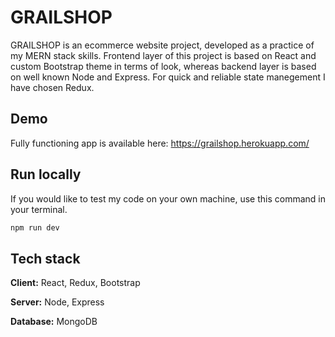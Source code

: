 # GRAILSHOP

GRAILSHOP is an ecommerce website project, developed as a practice of my MERN stack skills. Frontend layer of this project is based on React and custom Bootstrap theme in terms of look, whereas backend layer is based on well known Node and Express. For quick and reliable state manegement I have chosen Redux.

## Demo
Fully functioning app is available here: https://grailshop.herokuapp.com/ 

## Run locally

If you would like to test my code on your own machine, use this command in your terminal.

```js
npm run dev
```

## Tech stack

**Client:** React, Redux, Bootstrap

**Server:** Node, Express

**Database:** MongoDB

